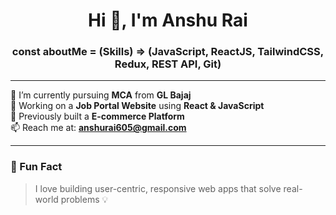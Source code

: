 <h1 align="center">Hi 👋, I'm Anshu Rai</h1>
<h3 align="center">const aboutMe = (Skills) => (JavaScript, ReactJS, TailwindCSS, Redux, REST API, Git)</h3>

---

🌱 I’m currently pursuing **MCA** from **GL Bajaj**  
🚀 Working on a **Job Portal Website** using **React & JavaScript**  
🛒 Previously built a  **E-commerce Platform**  
📫 Reach me at: **anshurai605@gmail.com**

---

### 🧩 Fun Fact
> I love building user-centric, responsive web apps that solve real-world problems 💡
